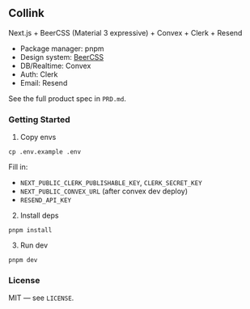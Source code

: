 ## Collink

Next.js + BeerCSS (Material 3 expressive) + Convex + Clerk + Resend

- Package manager: pnpm
- Design system: [BeerCSS](https://github.com/beercss/beercss)
- DB/Realtime: Convex
- Auth: Clerk
- Email: Resend

See the full product spec in `PRD.md`.

### Getting Started

1) Copy envs
```
cp .env.example .env
```
Fill in:
- `NEXT_PUBLIC_CLERK_PUBLISHABLE_KEY`, `CLERK_SECRET_KEY`
- `NEXT_PUBLIC_CONVEX_URL` (after convex dev deploy)
- `RESEND_API_KEY`

2) Install deps
```
pnpm install
```

3) Run dev
```
pnpm dev
```

### License
MIT — see `LICENSE`.


